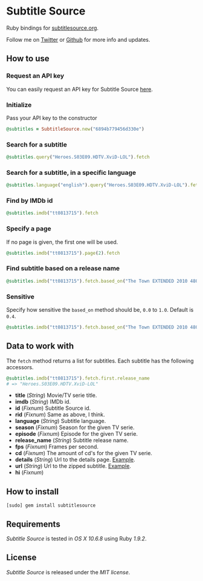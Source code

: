 # Subtitle Source

Ruby bindings for [subtitlesource.org](http://www.subtitlesource.org/).

Follow me on [Twitter](http://twitter.com/linusoleander) or [Github](https://github.com/oleander/) for more info and updates.

## How to use

### Request an API key

You can easily request an API key for Subtitle Source [here](http://www.subtitlesource.org/help/contact).

### Initialize 

Pass your API key to the constructor

```` ruby
@subtitles = SubtitleSource.new("6894b779456d330e")
````

### Search for a subtitle

```` ruby
@subtitles.query("Heroes.S03E09.HDTV.XviD-LOL").fetch
````

### Search for a subtitle, in a specific language

```` ruby
@subtitles.language("english").query("Heroes.S03E09.HDTV.XviD-LOL").fetch
````

### Find by IMDb id

```` ruby
@subtitles.imdb("tt0813715").fetch
````

### Specify a page

If no page is given, the first one will be used.

```` ruby
@subtitles.imdb("tt0813715").page(2).fetch
````

### Find subtitle based on a release name

```` ruby  
@subtitles.imdb("tt0813715").fetch.based_on("The Town EXTENDED 2010 480p BRRip XviD AC3 FLAWL3SS")
````

### Sensitive

Specify how sensitive the `based_on` method should be, `0.0` to `1.0`. Default is `0.4`.

```` ruby
@subtitles.imdb("tt0813715").fetch.based_on("The Town EXTENDED 2010 480p BRRip XviD AC3 FLAWL3SS", limit: 0.0)
````

## Data to work with

The `fetch` method returns a list for subtitles. Each subtitle has the following accessors.

```` ruby
@subtitles.imdb("tt0813715").fetch.first.release_name
# => "Heroes.S03E09.HDTV.XviD-LOL"
````

- **title** (*String*) Movie/TV serie title.
- **imdb** (*String*) IMDb id.
- **id** (*Fixnum*) Subtitle Source id.
- **rid** (*Fixnum*) Same as above, I think.
- **language** (*String*) Subtitle language.
- **season** (*Fixnum*) Season for the given TV serie.
- **episode** (*Fixnum*) Episode for the given TV serie.
- **release_name** (*String*) Subtitle release name.
- **fps** (*Fixnum*) Frames per second.
- **cd** (*Fixnum*) The amount of cd's for the given TV serie.
- **details** (*String*) Url to the details page. [Example](http://www.subtitlesource.org/subs/73538/Source.Code.(2011).DVDRip.XviD-MAXSPEED).
- **url** (*String*) Url to the zipped subtitle. [Example](http://www.subtitlesource.org/download/zip/73538).
- **hi** (*Fixnum*)

## How to install

    [sudo] gem install subtitlesource

## Requirements

*Subtitle Source* is tested in *OS X 10.6.8* using Ruby *1.9.2*.

## License

*Subtitle Source* is released under the *MIT license*.